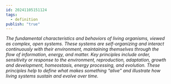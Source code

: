 ```yaml
---
id: 20241105151124
tags:
  - definition
publish: "true"
---
```

*The fundamental characteristics and behaviors of living organisms, viewed as complex, open systems. These systems are self-organizing and interact continuously with their environment, maintaining themselves through the flow of information, energy, and matter. Key principles include order, sensitivity or response to the environment, reproduction, adaptation, growth and development, homeostasis, energy processing, and evolution. These principles help to define what makes something “alive” and illustrate how living systems sustain and evolve over time.*